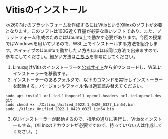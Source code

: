 # Vitisのインストール

kv260向けのプラットフォームを作成するにはVitisというXilinxのソフトが必要となります。このソフトは100G近く容量が必要な重いソフトであり、また、プラットフォーム作成のためにはUbuntu上で動かす必要があります。今回の授業ではWindowsを用いているので、WSL上でインストールする方法を紹介します。ネイティブのUbuntuで動かしたい方もほぼほぼ同じ方法で出来ますので、参考にしてください。細かい方法は[こちら](https://qiita.com/basaro_k/items/04eea702c83a927f920c)を参考にしてください。

1. Linux向けVitisのインストーラーを[公式サイト](https://japan.xilinx.com/support/download/index.html/content/xilinx/ja/downloadNav/vivado-design-tools/2022-1.html)からダウンロードし、WSLにインストーラーを移動する。
2. インストーラーのあるフォルダで、以下のコマンドを実行しインストーラーを起動する。バージョンやファイル名は適宜読み替えてください。

```
sudo apt install ocl-icd-libopencl1 opencl-headers ocl-icd-opencl-dev git
sudo chmod +x ./Xilinx_Unified_2022.1_0420_0327_Lin64.bin
sudo ./Xilinx_Unified_2022.1_0420_0327_Lin64.bin
```
3. GUIインストーラーが起動するので、指示の通りに実行し、Vitisをインストールする。(Xilinxのアカウントが必要ですので、持っていない人は作成してください。 )

